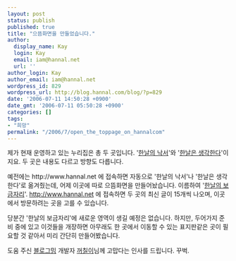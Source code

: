 ```yaml
---
layout: post
status: publish
published: true
title: "으뜸화면을 만들었습니다."
author:
  display_name: Kay
  login: Kay
  email: iam@hannal.net
  url: ''
author_login: Kay
author_email: iam@hannal.net
wordpress_id: 829
wordpress_url: http://blog.hannal.com/blog/?p=829
date: '2006-07-11 14:50:28 +0900'
date_gmt: '2006-07-11 05:50:28 +0900'
categories: []
tags:
- "희망"
permalink: "/2006/7/open_the_toppage_on_hannalcom"
---
```

<p>제가 현재 운영하고 있는 누리집은 총 두 곳입니다. '<a href="http://blog.hannal.com">한날의 낙서</a>'와 '<a href="http://blog.hannal.com">한날은 생각한다</a>'이지요. 두 곳은 내용도 다르고 방향도 다릅니다.</p>
<p>예전에는 http://www.hannal.net 에 접속하면 자동으로 '한날의 낙서'나 '한날은 생각한다'로 옮겨줬는데, 어제 이곳에 따로 으뜸화면을 만들어놨습니다. 이름하여 '<a href="http://www.hannal.net">한날의 보금자리</a>'. <a href="http://www.hannal.net">http://www.hannal.net</a> 에 접속하면 두 곳의 최신 글이 15개씩 나오며, 이곳에서 방문하려는 곳을 고를 수 있습니다.</p>
<p>당분간 '한날의 보금자리'에 새로운 영역이 생길 예정은 없습니다. 하지만, 두어가지 준비 중에 있고 이것들을 개장하면 아무래도 한 곳에서 이동할 수 있는 표지판같은 곳이 필요할 것 같아서 미리 간단히 만들어봤습니다.</p>
<p>도움 주신 <a href="http://www.blogmeme.com">블로그밈</a> 개발자 <a href="http://www.blogmeme.com/stardust">꺼칠이</a>님께 고맙다는 인사를 드립니다. 꾸벅.</p>
